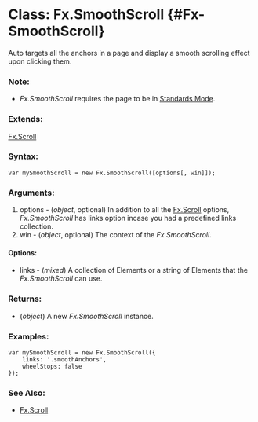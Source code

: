 Class: Fx.SmoothScroll {#Fx-SmoothScroll}
===================================

Auto targets all the anchors in a page and display a smooth scrolling effect upon clicking them.

### Note:

- *Fx.SmoothScroll* requires the page to be in [Standards Mode](http://hsivonen.iki.fi/doctype/).

### Extends:

[Fx.Scroll][]

### Syntax:

	var mySmoothScroll = new Fx.SmoothScroll([options[, win]]);

### Arguments:

1. options - (*object*, optional) In addition to all the [Fx.Scroll][] options, *Fx.SmoothScroll* has links option incase you had a predefined links collection.
2. win     - (*object*, optional) The context of the *Fx.SmoothScroll*.

#### Options:

* links - (*mixed*) A collection of Elements or a string <Selector> of Elements that the *Fx.SmoothScroll* can use.

### Returns:

* (*object*) A new *Fx.SmoothScroll* instance.

### Examples:

	var mySmoothScroll = new Fx.SmoothScroll({
		links: '.smoothAnchors',
		wheelStops: false
	});

### See Also:

- [Fx.Scroll][]

[Fx.Scroll]: /docs/more/Fx/Fx.Scroll
